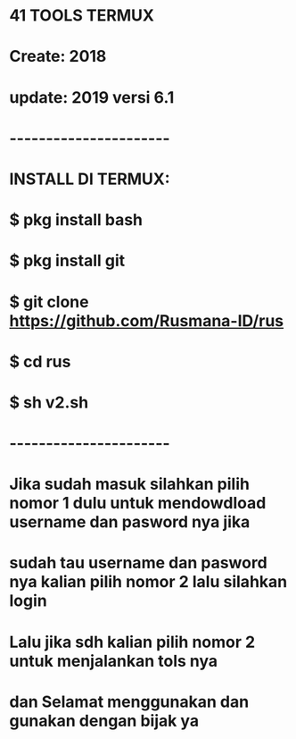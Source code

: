 # **41 TOOLS TERMUX**
# **Create: 2018**
# **update: 2019 versi 6.1**
# **----------------------**

# INSTALL DI TERMUX:
# $ pkg install bash
# $ pkg install git
# $ git clone https://github.com/Rusmana-ID/rus
# $ cd rus
# $ sh v2.sh

# **----------------------**
# **Jika sudah masuk silahkan pilih nomor 1 dulu untuk mendowdload username dan pasword nya jika**
# **sudah tau username dan pasword nya kalian pilih nomor 2 lalu silahkan login**

# **Lalu jika sdh kalian pilih nomor 2 untuk menjalankan tols nya**
# **dan Selamat menggunakan dan gunakan dengan bijak ya**
